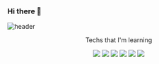 ### Hi there 👋
![header](https://capsule-render.vercel.app/api?type=wave&color=00BAF2&height=250&section=header&text=Ae%20Rin%20Lee&fontSize=90)


<p align="center">
Techs that I'm learning
</p> 

<p align="center">
<img src="https://img.shields.io/badge/Java-FCFBFA?style=flat-square&logo=Java&logoColor=black"/>
<img src="https://img.shields.io/badge/JavaScript-F7DF1E?style=flat-square&logo=JavaScript&logoColor=black"/>
<img src="https://img.shields.io/badge/jQuery-7719AA?style=flat-square&logo=jQuery&logoColor=white"/>
<img src="https://img.shields.io/badge/MySQL-4479A1?style=flat-square&logo=MySQL&logoColor=white"/>
<img src="https://img.shields.io/badge/MSSQL-21B573?style=flat-square&logo=McDonald's&logoColor=black"/>
<img src="https://img.shields.io/badge/Oracle-F80000?style=flat-square&logo=Oracle&logoColor=white"/>
</p> 

<!--
**Ae-rin/Ae-rin** is a ✨ _special_ ✨ repository because its `README.md` (this file) appears on your GitHub profile.

Here are some ideas to get you started:

- 🔭 I’m currently working on ...
- 🌱 I’m currently learning ...
- 👯 I’m looking to collaborate on ...
- 🤔 I’m looking for help with ...
- 💬 Ask me about ...
- 📫 How to reach me: ...
- 😄 Pronouns: ...
- ⚡ Fun fact: ...
-->
